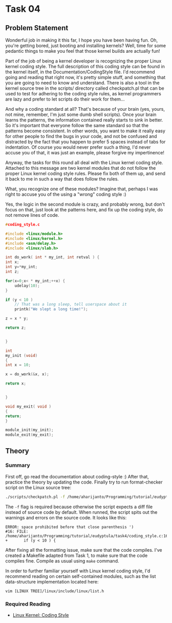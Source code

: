 # Task 04

## Problem Statement

Wonderful job in making it this far, I hope you have been having fun.
Oh, you're getting bored, just booting and installing kernels?  Well,
time for some pedantic things to make you feel that those kernel builds
are actually fun!

Part of the job of being a kernel developer is recognizing the proper
Linux kernel coding style.  The full description of this coding style
can be found in the kernel itself, in the Documentation/CodingStyle
file.  I'd recommend going and reading that right now, it's pretty
simple stuff, and something that you are going to need to know and
understand.  There is also a tool in the kernel source tree in the
scripts/ directory called checkpatch.pl that can be used to test for
adhering to the coding style rules, as kernel programmers are lazy and
prefer to let scripts do their work for them...

And why a coding standard at all?  That's because of your brain (yes,
yours, not mine, remember, I'm just some dumb shell scripts).  Once your
brain learns the patterns, the information contained really starts to
sink in better.  So it's important that everyone follow the same
standard so that the patterns become consistent.  In other words, you
want to make it really easy for other people to find the bugs in your
code, and not be confused and distracted by the fact that you happen to
prefer 5 spaces instead of tabs for indentation.  Of course you would
never prefer such a thing, I'd never accuse you of that, it was just an
example, please forgive my impertinence!

Anyway, the tasks for this round all deal with the Linux kernel coding
style.  Attached to this message are two kernel modules that do not
follow the proper Linux kernel coding style rules.  Please fix both of
them up, and send it back to me in such a way that does follow the
rules.

What, you recognize one of these modules?  Imagine that, perhaps I was
right to accuse you of the using a "wrong" coding style :)

Yes, the logic in the second module is crazy, and probably wrong, but
don't focus on that, just look at the patterns here, and fix up the
coding style, do not remove lines of code.

```c
#coding_style.c

#include <linux/module.h>
#include <linux/kernel.h>
#include <asm/delay.h>
#include <linux/slab.h>

int do_work( int * my_int, int retval ) {
int x;
int y=*my_int;
int z;

for(x=0;x< * my_int;++x) {
	udelay(10);
}

if (y < 10 )
	// That was a long sleep, tell userspace about it
	printk("We slept a long time!");

z = x * y;

return z;


}

int
my_init (void)
{
int x = 10;

x = do_work(&x, x);

return x;


}

void my_exit( void )
{
return;
}

module_init(my_init);
module_exit(my_exit);
```

## Theory

### Summary

First off, go read the documentation about coding-style :)
After that, practice the theory by updating the code. Finally
try to run format-checker script on the Linux source tree:

```bash
./scripts/checkpatch.pl -f /home/aharijanto/Programming/tutorial/eudyptula/task4/coding_style.c
```

The `-f` flag is required because otherwise the script expects
a diff file instead of source code by default. When runned,
the script spits out the warnings and errors on the source code.
It looks like this:

```text
ERROR: space prohibited before that close parenthesis ')
#16: FILE: /home/aharijanto/Programming/tutorial/eudyptula/task4/coding_style.c:16:
+       if (y < 10 ) {
```

After fixing all the formatting issue, make sure that the code
compiles. I've created a Makefile adapted from Task 1, to make
sure that the code compiles fine. Compile as usual using `make`
command.

In order to further familiar yourself with Linux kernel coding
style, I'd recommend reading on certain self-contained modules,
such as the list data-structure implementation located here:

```text
vim [LINUX TREE]/linux/include/linux/list.h
```

### Required Reading

- [Linux Kernel: Coding Style](https://www.kernel.org/doc/html/v4.10/process/coding-style.html)